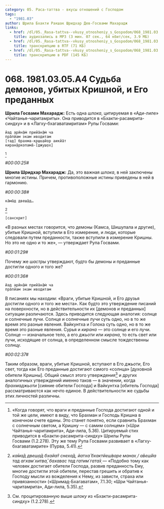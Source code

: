 ```yaml
---
category: 05. Раса-таттва - вкусы отношений с Господом
tags:
  - "1981.03"
author: Шрила Бхакти Ракшак Шридхар Дев-Госвами Махарадж
links:
  - href: /dl/05._Rasa-tattva--vkusy_otnosheniy_s_Gospodom/068_1981.03.05.A4_SridharMj_Sudba_demonov_ubityh_Krishnoy_i_Yego_predannyh.mp3
    title: аудиозапись в MP3 (3 мин. 07 сек., 64 кбит/сек, 3.9 МБ)
  - href: /dl/05._Rasa-tattva--vkusy_otnosheniy_s_Gospodom/068_1981.03.05.A4_SridharMj_Sudba_demonov_ubityh_Krishnoy_i_Yego_predannyh.rtf
    title: транскрипцию в RTF (71 КБ)
  - href: /dl/05._Rasa-tattva--vkusy_otnosheniy_s_Gospodom/068_1981.03.05.A4_SridharMj_Sudba_demonov_ubityh_Krishnoy_i_Yego_predannyh.pdf
    title: транскрипцию в PDF (145 КБ)
---
```


# 068. 1981.03.05.A4 Судьба демонов, убитых Кришной, и Его преданных

**Шрила Госвами Махарадж:** Есть одна *шлока*, цитируемая в «Ади-лиле» «Чайтанья-чаритамриты». Она приводится в «Бхакти-расамрита-синдху» и в «Лагху-бхагаватамритам» Рупы Госвами:

    йад арӣн̣а̄м̇ прийа̄н̣а̄м̇ ча
    пра̄пйам экам иводитам
    [тад] брахма-кр̣ш̣н̣айор аикйа̄т
    киран̣а̄ркопама̄-[джуш̣ох̣]
[^_ftn1]

*#00:00:25#*

**Шрила Шридхар Махарадж:** Да, это важная *шлока*, в ней заключены многие истины. Причем, противоположные истины приведены в ней в гармонию.

*#00:00:38#*

    ка̄ма̄д двеш̣а̄д…
[^_ftn2]

    [санскрит]

«В разных местах говорится, что демоны (Камса, Шишупала и другие), убитые Кришной, вступили в Его измерение, и люди, которые следовали путем преданности, также вступили в измерение Кришны. Но это не одно и то же», — утверждает Рупа Госвами.

*#00:01:29#*

Почему же *шастры* утверждают, будто бы демоны и преданные достигли одного и того же?

*#00:01:36#*

    йад арӣн̣а̄м̇ прийа̄н̣а̄м̇ ча
    пра̄пйам экам иводитам

В писаниях мы находим: «Враги, убитые Кришной, и Его друзья достигли одного и того же места». Как будто это утверждение писаний на поверхности, но в действительности их [демонов и преданных] ситуации различаются. Здесь приводится следующая аналогия: солнце и солнечные лучи. Солнце и солнечные лучи суть одно, но в то же время это разные явления. Вайкунтха и Голока суть одно, но в то же время это разные явления. Сурья и *кирана* — это солнце и его лучи. Солнце — изначальное тело, а его *джьоти* или *кирана*, то есть свет или лучи, исходящие от солнца, в определенном смысле тождественны солнцу.

*#00:02:37#*

Таким образом, враги, убитые Кришной, вступают в Его *джьоти*, Его свет, тогда как Его преданные достигают самого «солнца» [духовной обители Кришны]. Общий смысл этого утверждения[^_ftn3] и других аналогичных утверждений именно таков — в значении, когда *брахмаджьоти* [сияние обители Господа] и Вайкунтха [обитель Господа] рассматриваются как нечто единое. В действительности же судьбы этих личностей различны.



[^_ftn1]: «Когда говорят, что враги и преданные Господа достигают одной и той же цели, имеют в виду, что Брахман и Господь Кришна в конечном счете едины. Это станет понятно, если сравнить Брахман с солнечным светом, а Кришну — с самим солнцем» («Шри Чайтанья-чаритамрита», Ади-лила, 5.36). Цитируемый стих приводится в «Бхакти-расамрита-синдху» Шрилы Рупы Госвами (1.2.278). Эту же тему Рупа Госвами развивает в «Лагху-бхагаватамрите» (Пурва, 5.41).

[^_ftn2]: *ка̄ма̄д двеш̣а̄д бхайа̄т снеха̄д, йатха̄ бхактйеш́варе манах̣ / а̄веш́йа тад агхам̇ хитва̄, бахавас тад гатим̇ гата̄х̣* — «Подобно тому как человек достигает обители Господа, развив преданность Ему, многие достигли этой обители, перестав грешить и обратив к Господу мысли из вожделения к Нему, из зависти, страха или привязанности» («Шримад-Бхагаватам», 7.1.30; «Шри Чайтанья-чаритамрита», Ади-лила, 5.35).

[^_ftn3]: См. процитированную выше *шлоку* из «Бхакти-расамрита-синдху» (1.2.278).


